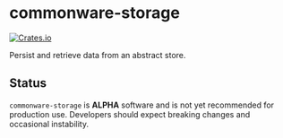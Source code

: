 # commonware-storage

[![Crates.io](https://img.shields.io/crates/v/commonware-storage.svg)](https://crates.io/crates/commonware-storage)

Persist and retrieve data from an abstract store.

## Status

`commonware-storage` is **ALPHA** software and is not yet recommended for production use. Developers should expect breaking changes and occasional instability.